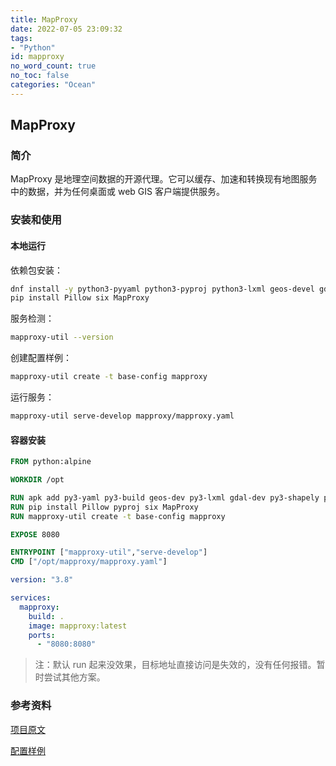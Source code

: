 ```yaml
---
title: MapProxy
date: 2022-07-05 23:09:32
tags:
- "Python"
id: mapproxy
no_word_count: true
no_toc: false
categories: "Ocean"
---
```


## MapProxy

### 简介

MapProxy 是地理空间数据的开源代理。它可以缓存、加速和转换现有地图服务中的数据，并为任何桌面或 web GIS 客户端提供服务。

### 安装和使用

#### 本地运行

依赖包安装：

```bash
dnf install -y python3-pyyaml python3-pyproj python3-lxml geos-devel gdal-devel python3-shapely 
pip install Pillow six MapProxy
```

服务检测：

```bash
mapproxy-util --version
```

创建配置样例：

```bash
mapproxy-util create -t base-config mapproxy
```

运行服务：

```bash
mapproxy-util serve-develop mapproxy/mapproxy.yaml
```

#### 容器安装

```dockerfile
FROM python:alpine

WORKDIR /opt

RUN apk add py3-yaml py3-build geos-dev py3-lxml gdal-dev py3-shapely proj-util gcc g++
RUN pip install Pillow pyproj six MapProxy
RUN mapproxy-util create -t base-config mapproxy

EXPOSE 8080

ENTRYPOINT ["mapproxy-util","serve-develop"]
CMD ["/opt/mapproxy/mapproxy.yaml"]
```

```yaml
version: "3.8"

services:
  mapproxy:
    build: .
    image: mapproxy:latest
    ports:
      - "8080:8080"
```

> 注：默认 run 起来没效果，目标地址直接访问是失效的，没有任何报错。暂时尝试其他方案。

### 参考资料

[项目原文](https://github.com/mapproxy/mapproxy)

[配置样例](https://wiki.openstreetmap.org/wiki/MapProxy)